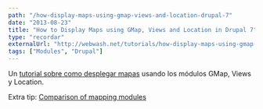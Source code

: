 ```yaml
---
path: "/how-display-maps-using-gmap-views-and-location-drupal-7"
date: "2013-08-23"
title: "How to Display Maps using GMap, Views and Location in Drupal 7"
type: "recordar"
externalUrl: "http://webwash.net/tutorials/how-display-maps-using-gmap-views-and-location-drupal-7"
tags: ["Modules", "Drupal"]
---
```


Un [tutorial sobre como desplegar mapas](http://webwash.net/tutorials/how-display-maps-using-gmap-views-and-location-drupal-7) usando los módulos GMap, Views y Location.

Extra tip: [Comparison of mapping modules](https://drupal.org/node/1704948)
